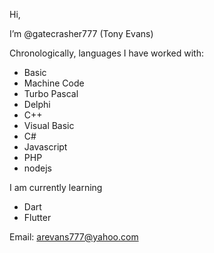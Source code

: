 Hi, 

I’m @gatecrasher777 (Tony Evans)

Chronologically, languages I have worked with:

* Basic
* Machine Code
* Turbo Pascal
* Delphi
* C++
* Visual Basic
* C#
* Javascript
* PHP
* nodejs

I am currently learning

* Dart
* Flutter

Email: arevans777@yahoo.com
